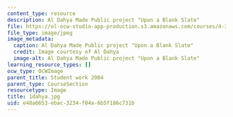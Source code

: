 ```yaml
---
content_type: resource
description: Al Dahya Made Public project "Upon a Blank Slate"
file: https://ol-ocw-studio-app-production.s3.amazonaws.com/courses/4-301-introduction-to-the-visual-arts-spring-2007/e48a6653ebac3234f04a6b5f186c731b_1dahya.jpg
file_type: image/jpeg
image_metadata:
  caption: Al Dahya Made Public project "Upon a Blank Slate"
  credit: Image courtesy of Al Dahya
  image-alt: Al Dahya Made Public project "Upon a Blank Slate"
learning_resource_types: []
ocw_type: OCWImage
parent_title: Student work 2004
parent_type: CourseSection
resourcetype: Image
title: 1dahya.jpg
uid: e48a6653-ebac-3234-f04a-6b5f186c731b
---
```

